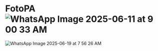 # FotoPA![WhatsApp Image 2025-06-11 at 9 00 33 AM](https://github.com/user-attachments/assets/763a94c0-444a-453b-b06b-ab5fcee7067f)
![WhatsApp Image 2025-06-19 at 7 56 26 AM](https://github.com/user-attachments/assets/707dc8be-09a9-4466-bfa5-7882381ee6c1)
